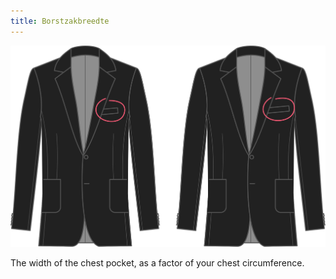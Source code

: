 ```yaml
---
title: Borstzakbreedte
---
```


![Borstzakbreedte](chestpocketwidth.svg)

The width of the chest pocket, as a factor of your chest circumference.